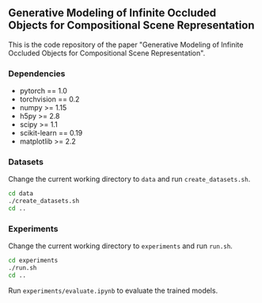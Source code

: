 ## Generative Modeling of Infinite Occluded Objects for Compositional Scene Representation

This is the code repository of the paper "Generative Modeling of Infinite Occluded Objects for Compositional Scene Representation".

### Dependencies

- pytorch == 1.0
- torchvision == 0.2
- numpy >= 1.15
- h5py >= 2.8
- scipy >= 1.1
- scikit-learn == 0.19
- matplotlib >= 2.2

### Datasets

Change the current working directory to `data` and run `create_datasets.sh`.

```bash
cd data
./create_datasets.sh
cd ..
```

### Experiments

Change the current working directory to `experiments` and run `run.sh`.

```bash
cd experiments
./run.sh
cd ..
```

Run `experiments/evaluate.ipynb` to evaluate the trained models.
